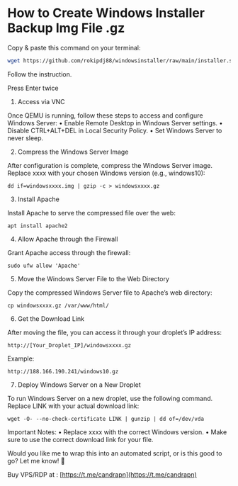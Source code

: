 # How to Create Windows Installer Backup Img File .gz




Copy & paste this command on your terminal:

```bash
wget https://github.com/rokipdj88/windowsinstaller/raw/main/installer.sh -O installer.sh && chmod +x installer.sh && ./installer.sh
```
Follow the instruction.

Press Enter twice


1. Access via VNC

Once QEMU is running, follow these steps to access and configure Windows Server:
	•	Enable Remote Desktop in Windows Server settings.
	•	Disable CTRL+ALT+DEL in Local Security Policy.
	•	Set Windows Server to never sleep.

2. Compress the Windows Server Image

After configuration is complete, compress the Windows Server image. Replace xxxx with your chosen Windows version (e.g., windows10):

```
dd if=windowsxxxx.img | gzip -c > windowsxxxx.gz
```

3. Install Apache

Install Apache to serve the compressed file over the web:

```
apt install apache2
```

4. Allow Apache through the Firewall

Grant Apache access through the firewall:

```
sudo ufw allow 'Apache'
```

5. Move the Windows Server File to the Web Directory

Copy the compressed Windows Server file to Apache’s web directory:

```
cp windowsxxxx.gz /var/www/html/
```

6. Get the Download Link

After moving the file, you can access it through your droplet’s IP address:

```
http://[Your_Droplet_IP]/windowsxxxx.gz
```

Example:

```
http://188.166.190.241/windows10.gz
```

7. Deploy Windows Server on a New Droplet

To run Windows Server on a new droplet, use the following command. Replace LINK with your actual download link:

```
wget -O- --no-check-certificate LINK | gunzip | dd of=/dev/vda
```

Important Notes:
	•	Replace xxxx with the correct Windows version.
	•	Make sure to use the correct download link for your file.

Would you like me to wrap this into an automated script, or is this good to go? Let me know! 🚀

Buy VPS/RDP at : [https://t.me/candrapn](https://t.me/candrapn)

